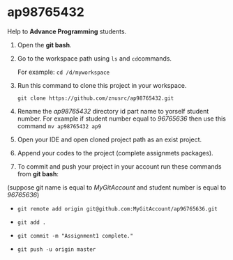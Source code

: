 # ap98765432
Help to **Advance Programming** students.


1. Open the **git bash**.


2. Go to the workspace path using `ls` and `cd`commands. 

   For example: `cd /d/myworkspace`


3. Run this command to clone this project in your workspace.

   `git clone https://github.com/znusrc/ap98765432.git`
   
4. Rename the _ap98765432_ directory id part name to yorself student number. For example if student number equal to _96765636_ then use this command `mv ap98765432 ap9`


5. Open your IDE and open cloned project path as an exist project.


6. Append your codes to the project (complete assignmets packages).


7. To commit and push your project in your account run these commands from **git bash**:

(suppose git name is equal to _MyGitAccount_ and student number is equal to _96765636_)

* `git remote add origin git@github.com:MyGitAccount/ap96765636.git`

* `git add .`

* `git commit -m "Assignment1 complete."`

* `git push -u origin master`
